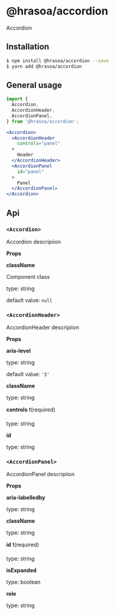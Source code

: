 # @hrasoa/accordion

Accordion

## Installation

```bash
$ npm install @hrasoa/accordion --save
$ yarn add @hrasoa/accordion
```

## General usage

```jsx
import {
  Accordion,
  AccordionHeader,
  AccordionPanel,
} from '@hrasoa/accordion';

<Accordion>
  <AccordionHeader
    controls="panel"
  >
    Header
  </AccordionHeader>
  <AccordionPanel
    id="panel"
  >
    Panel
  </AccordionPanel>
</Accordion>
```


## Api

### `<Accordion>`

Accordion descripiion

**Props**

**className** 

Component class

type: string

default value: `null`

### `<AccordionHeader>`

AccordionHeader descripiion

**Props**

**aria-level** 

type: string

default value: `'3'`

**className** 

type: string

**controls** :exclamation:(required)

type: string

**id** 

type: string

### `<AccordionPanel>`

AccordionPanel descripiion

**Props**

**aria-labelledby** 

type: string

**className** 

type: string

**id** :exclamation:(required)

type: string

**isExpanded** 

type: boolean

**role** 

type: string
